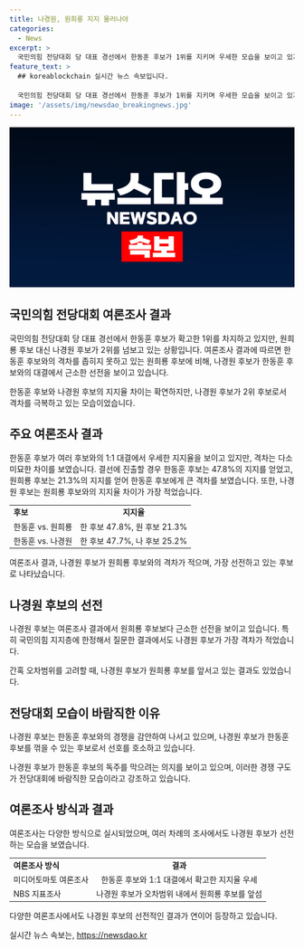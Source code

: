 ```yaml
---
title: 나경원, 원희룡 지지 물러나야
categories:
  - News
excerpt: >
  국민의힘 전당대회 당 대표 경선에서 한동훈 후보가 1위를 지키며 우세한 모습을 보이고 있지만, 원희룡 후보의 2위가 어렵지 않을 것으로 여겨졌던 상황에서 나경원 후보가 치고 나오며 경쟁이 치열해지고 있다. 나 후보는 원 후보를 압도하는 여론조사 결과를 언급하며 역풍을 뚫고 나섰다. 또한, 다른 여론조사에서도 나 후보가 원 후보와 경쟁에서 앞서고 있음이 확인되었다. 이러한 상황에서 나 후보의 활약이 주목받고 있으며, 전당대회에서의 경쟁이 더욱 치열해질 것으로 예상된다.
feature_text: >
  ## koreablockchain 실시간 뉴스 속보입니다.

  국민의힘 전당대회 당 대표 경선에서 한동훈 후보가 1위를 지키며 우세한 모습을 보이고 있지만, 원희룡 후보의 2위가 어렵지 않을 것으로 여겨졌던 상황에서 나경원 후보가 치고 나오며 경쟁이 치열해지고 있다. 나 후보는 원 후보를 압도하는 여론조사 결과를 언급하며 역풍을 뚫고 나섰다. 또한, 다른 여론조사에서도 나 후보가 원 후보와 경쟁에서 앞서고 있음이 확인되었다. 이러한 상황에서 나 후보의 활약이 주목받고 있으며, 전당대회에서의 경쟁이 더욱 치열해질 것으로 예상된다.
image: '/assets/img/newsdao_breakingnews.jpg'
---
```


<p><img src="/assets/img/newsdao_breakingnews.jpg" alt="koreablockchain 속보" /></p>

<h2 data-ke-size="size26">국민의힘 전당대회 여론조사 결과</h2>

<p>국민의힘 전당대회 당 대표 경선에서 한동훈 후보가 확고한 1위를 차지하고 있지만, 원희룡 후보 대신 나경원 후보가 2위를 넘보고 있는 상황입니다. 여론조사 결과에 따르면 한동훈 후보와의 격차를 좁히지 못하고 있는 원희룡 후보에 비해, 나경원 후보가 한동훈 후보와의 대결에서 근소한 선전을 보이고 있습니다.</p>

<p data-ke-size="size16">한동훈 후보와 나경원 후보의 지지율 차이는 확연하지만, 나경원 후보가 2위 후보로서 격차를 극복하고 있는 모습이었습니다.</p>

<h2 data-ke-size="size26">주요 여론조사 결과</h2>

<p>한동훈 후보가 여러 후보와의 1:1 대결에서 우세한 지지율을 보이고 있지만, 격차는 다소 미묘한 차이를 보였습니다. 결선에 진출할 경우 한동훈 후보는 47.8%의 지지를 얻었고, 원희룡 후보는 21.3%의 지지를 얻어 한동훈 후보에게 큰 격차를 보였습니다. 또한, 나경원 후보는 원희룡 후보와의 지지율 차이가 가장 적었습니다.</p>

<table>
  <tr>
    <td><b>후보</b></td>
    <td style="text-align: center; height: 17px;"><b>지지율</b></td>
  </tr>
  <tr>
    <td>한동훈 vs. 원희룡</td>
    <td style="text-align: center; height: 17px;">한 후보 47.8%, 원 후보 21.3%</td>
  </tr>
  <tr>
    <td>한동훈 vs. 나경원</td>
    <td style="text-align: center; height: 17px;">한 후보 47.7%, 나 후보 25.2%</td>
  </tr>
</table>

<p data-ke-size="size16">여론조사 결과, 나경원 후보가 원희룡 후보와의 격차가 적으며, 가장 선전하고 있는 후보로 나타났습니다.</p>

<h2 data-ke-size="size26">나경원 후보의 선전</h2>

<p>나경원 후보는 여론조사 결과에서 원희룡 후보보다 근소한 선전을 보이고 있습니다. 특히 국민의힘 지지층에 한정해서 질문한 결과에서도 나경원 후보가 가장 격차가 적었습니다.</p>

<p data-ke-size="size16">간혹 오차범위를 고려할 때, 나경원 후보가 원희룡 후보를 앞서고 있는 결과도 있었습니다.</p>

<h2 data-ke-size="size26">전당대회 모습이 바람직한 이유</h2>

<p>나경원 후보는 한동훈 후보와의 경쟁을 감안하여 나서고 있으며, 나경원 후보가 한동훈 후보를 꺾을 수 있는 후보로서 선호를 호소하고 있습니다.</p>

<p data-ke-size="size16">나경원 후보가 한동훈 후보의 독주를 막으려는 의지를 보이고 있으며, 이러한 경쟁 구도가 전당대회에 바람직한 모습이라고 강조하고 있습니다.</p>

<h2 data-ke-size="size26">여론조사 방식과 결과</h2>

<p>여론조사는 다양한 방식으로 실시되었으며, 여러 차례의 조사에서도 나경원 후보가 선전하는 모습을 보였습니다.</p>

<table>
  <tr>
    <td><b>여론조사 방식</b></td>
    <td style="text-align: center; height: 17px;"><b>결과</b></td>
  </tr>
  <tr>
    <td>미디어토마토 여론조사</td>
    <td style="text-align: center; height: 17px;">한동훈 후보와 1:1 대결에서 확고한 지지율 우세</td>
  </tr>
  <tr>
    <td>NBS 지표조사</td>
    <td style="text-align: center; height: 17px;">나경원 후보가 오차범위 내에서 원희룡 후보를 앞섬</td>
  </tr>
</table>

<p data-ke-size="size16">다양한 여론조사에서도 나경원 후보의 선전적인 결과가 연이어 등장하고 있습니다.</p>
실시간 뉴스 속보는, <a href="https://newsdao.kr" rel="dofollow">https://newsdao.kr</a>


